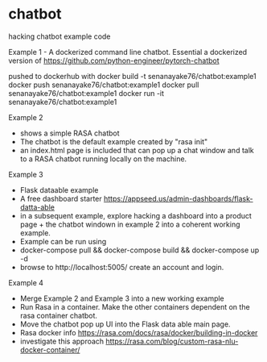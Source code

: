 # chatbot
hacking chatbot example code

Example 1 - A dockerized command line chatbot.
Essential a dockerized version of 
https://github.com/python-engineer/pytorch-chatbot

pushed to dockerhub with
docker build -t senanayake76/chatbot:example1
docker push senanayake76/chatbot:example1
docker pull senanayake76/chatbot:example1
docker run -it senanayake76/chatbot:example1

Example 2 
- shows a simple RASA chatbot
- The chatbot is the default example created by "rasa init"
- an index.html page is included that can pop up a chat window and talk to a RASA chatbot running locally on the machine.

Example 3
- Flask dataable example
- A free dashboard starter  https://appseed.us/admin-dashboards/flask-datta-able
- in a subsequent example, explore hacking a dashboard into a product page + the chatbot windown in example 2 into a coherent working example.
- Example can be run using 
-  docker-compose pull &&  docker-compose build &&  docker-compose up -d
- browse to http://localhost:5005/ create an account and login.

Example 4
- Merge Example 2 and Example 3 into a new working example
- Run Rasa in a container. Make the other containers dependent on the rasa container chatbot.
- Move the chatbot pop up UI into the Flask data able main page.
- Rasa docker info https://rasa.com/docs/rasa/docker/building-in-docker
 - investigate this approach https://rasa.com/blog/custom-rasa-nlu-docker-container/

